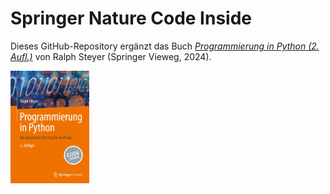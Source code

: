 # Springer Nature Code Inside

Dieses GitHub-Repository ergänzt das Buch [*Programmierung in Python (2. Aufl.)*](https://doi.org/10.1007/978-3-658-44286-6) von Ralph Steyer (Springer Vieweg, 2024).

<img src="978-3-658-44286-6.webp"  width="25%" height="25%">
